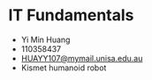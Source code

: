 # IT Fundamentals
- Yi Min Huang
- 110358437
- HUAYY107@mymail.unisa.edu.au
- Kismet humanoid robot
